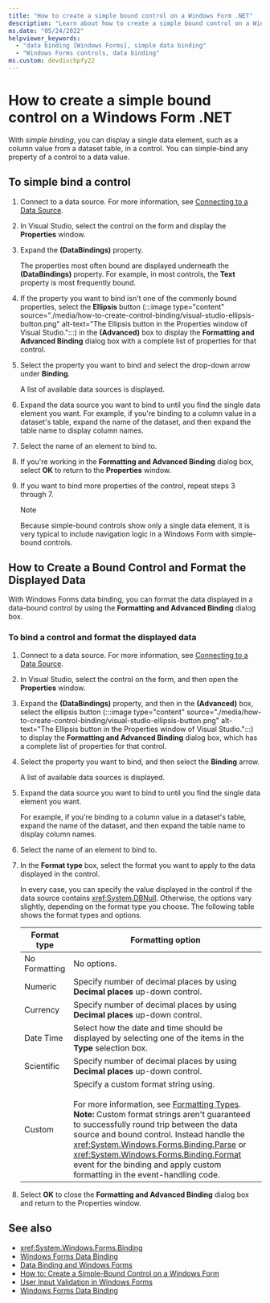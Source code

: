 ```yaml
---
title: "How to create a simple bound control on a Windows Form .NET"
description: "Learn about how to create a simple bound control on a Windows Form .NET"
ms.date: "05/24/2022"
helpviewer_keywords:
  - "data binding [Windows Forms], simple data binding"
  - "Windows Forms controls, data binding"
ms.custom: devdivchpfy22
---
```


# How to create a simple bound control on a Windows Form .NET

With *simple binding*, you can display a single data element, such as a column value from a dataset table, in a control. You can simple-bind any property of a control to a data value.

## To simple bind a control

01. Connect to a data source. For more information, see [Connecting to a Data Source](/dotnet/framework/data/adonet/connecting-to-a-data-source).

01. In Visual Studio, select the control on the form and display the **Properties** window.

01. Expand the **(DataBindings)** property.

     The properties most often bound are displayed underneath the **(DataBindings)** property. For example, in most controls, the **Text** property is most frequently bound.

01. If the property you want to bind isn't one of the commonly bound properties, select the **Ellipsis** button (:::image type="content" source="./media/how-to-create-control-binding/visual-studio-ellipsis-button.png" alt-text="The Ellipsis button in the Properties window of Visual Studio.":::) in the **(Advanced)** box to display the **Formatting and Advanced Binding** dialog box with a complete list of properties for that control.

01. Select the property you want to bind and select the drop-down arrow under **Binding**.

     A list of available data sources is displayed.

01. Expand the data source you want to bind to until you find the single data element you want. For example, if you're binding to a column value in a dataset's table, expand the name of the dataset, and then expand the table name to display column names.

01. Select the name of an element to bind to.

01. If you're working in the **Formatting and Advanced Binding** dialog box, select **OK** to return to the **Properties** window.

01. If you want to bind more properties of the control, repeat steps 3 through 7.

    > [!NOTE]
    > Because simple-bound controls show only a single data element, it is very typical to include navigation logic in a Windows Form with simple-bound controls.

## How to Create a Bound Control and Format the Displayed Data

With Windows Forms data binding, you can format the data displayed in a data-bound control by using the **Formatting and Advanced Binding** dialog box.

### To bind a control and format the displayed data

01. Connect to a data source. For more information, see [Connecting to a Data Source](/dotnet/framework/data/adonet/connecting-to-a-data-source).

01. In Visual Studio, select the control on the form, and then open the **Properties** window.

01. Expand the **(DataBindings)** property, and then in the **(Advanced)** box, select the ellipsis button (:::image type="content" source="./media/how-to-create-control-binding/visual-studio-ellipsis-button.png" alt-text="The Ellipsis button in the Properties window of Visual Studio.":::) to display the **Formatting and Advanced Binding** dialog box, which has a complete list of properties for that control.

01. Select the property you want to bind, and then select the **Binding** arrow.

     A list of available data sources is displayed.

01. Expand the data source you want to bind to until you find the single data element you want.

     For example, if you're binding to a column value in a dataset's table, expand the name of the dataset, and then expand the table name to display column names.

01. Select the name of an element to bind to.

01. In the **Format type** box, select the format you want to apply to the data displayed in the control.

     In every case, you can specify the value displayed in the control if the data source contains <xref:System.DBNull>. Otherwise, the options vary slightly, depending on the format type you choose. The following table shows the format types and options.

    |Format type|Formatting option|
    |-----------------|-----------------------|
    |No Formatting|No options.|
    |Numeric|Specify number of decimal places by using **Decimal places** up-down control.|
    |Currency|Specify number of decimal places by using **Decimal places** up-down control.|
    |Date Time|Select how the date and time should be displayed by selecting one of the items in the **Type** selection box.|
    |Scientific|Specify number of decimal places by using **Decimal places** up-down control.|
    |Custom|Specify a custom format string using.<br /><br /> For more information, see [Formatting Types](/dotnet/standard/base-types/formatting-types). **Note:**  Custom format strings aren't guaranteed to successfully round trip between the data source and bound control. Instead handle the <xref:System.Windows.Forms.Binding.Parse> or <xref:System.Windows.Forms.Binding.Format> event for the binding and apply custom formatting in the event-handling code.|

01. Select **OK** to close the **Formatting and Advanced Binding** dialog box and return to the Properties window.

## See also

- <xref:System.Windows.Forms.Binding>
- [Windows Forms Data Binding](/dotnet/desktop/winforms/windows-forms-data-binding?view=netframeworkdesktop-4.8&preserve-view=true)
- [Data Binding and Windows Forms](/dotnet/desktop/winforms/data-binding-and-windows-forms?view=netframeworkdesktop-4.8&preserve-view=true)
- [How to: Create a Simple-Bound Control on a Windows Form](/dotnet/desktop/winforms/how-to-create-a-simple-bound-control-on-a-windows-form?view=netframeworkdesktop-4.8&preserve-view=true)
- [User Input Validation in Windows Forms](/dotnet/desktop/winforms/user-input-validation-in-windows-forms?view=netframeworkdesktop-4.8&preserve-view=true)
- [Windows Forms Data Binding](/dotnet/desktop/winforms/windows-forms-data-binding?view=netframeworkdesktop-4.8&preserve-view=true)

